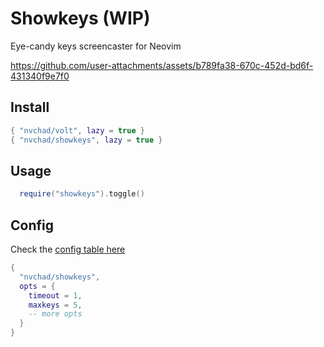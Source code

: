 # Showkeys (WIP)

Eye-candy keys screencaster for Neovim

https://github.com/user-attachments/assets/b789fa38-670c-452d-bd6f-431340f9e7f0

## Install

```lua
{ "nvchad/volt", lazy = true }
{ "nvchad/showkeys", lazy = true }
```

## Usage

```lua
  require("showkeys").toggle()
```

## Config

Check the [config table here](https://github.com/NvChad/showkeys/blob/main/lua/showkeys/state.lua#L7)

```lua
{
  "nvchad/showkeys",
  opts = {
    timeout = 1,
    maxkeys = 5,
    -- more opts
  }
}
```

